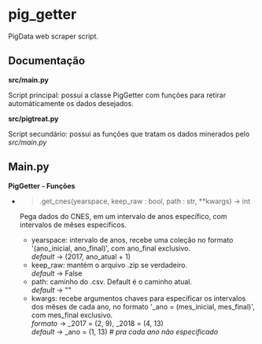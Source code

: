 # pig_getter

PigData web scraper script.

## Documentação

**src/main.py**

Script principal: possui a classe PigGetter com funções para retirar automáticamente os dados desejados.

**src/pigtreat.py**

Script secundário: possui as funções que tratam os dados minerados pelo *src/main.py*

## Main.py

**PigGetter - Funções**

* >.get_cnes(yearspace, keep_raw : bool, path : str, **kwargs) -> int  

    Pega dados do CNES, em um intervalo de anos específico, com intervalos de mêses específicos.

    * yearspace: intervalo de anos, recebe uma coleção no formato '(ano_inicial, ano_final)', com ano_final exclusivo.  
    *default* -> (2017, ano_atual + 1)
    * keep_raw: mantém o arquivo .zip se verdadeiro.  
    *default* -> False
    * path: caminho do .csv. Default é o caminho atual.  
    *default* -> ""
    * kwargs: recebe argumentos chaves para especificar os intervalos dos mêses de cada ano, no formato '_ano = (mes_inicial, mes_final)', com mes_final exclusivo.  
    *formato* -> _2017 = (2, 9), _2018 = (4, 13)  
    *default* -> _ano = (1, 13) *# pra cada ano não especificado*
